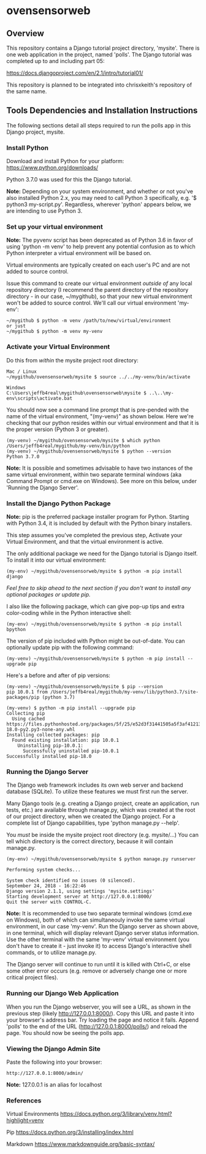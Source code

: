 # ovensensorweb

## Overview

This repository contains a Django tutorial project directory, 'mysite'. There is one web application in the project, named 'polls'. The Django tutorial was completed up to and including part 05:

https://docs.djangoproject.com/en/2.1/intro/tutorial01/

This repository is planned to be integrated into chrisxkeith's repository of the same name.

## Tools Dependencies and Installation Instructions

The following sections detail all steps required to run the polls app in this Django project, mysite.

### Install Python

Download and install Python for your platform:
https://www.python.org/downloads/

Python 3.7.0 was used for this the Django tutorial.

__Note:__ Depending on your system environment, and whether or not you've also installed Python 2.x, you may need to call Python 3 specifically, e.g. '$ python3 my-script.py'. Regardless, wherever 'python' appears below, we are intending to use Python 3.

### Set up your virtual environment

__Note:__ The pyvenv script has been deprecated as of Python 3.6 in favor of using 'python -m venv' to help prevent any potential confusion as to which Python interpreter a virtual environment will be based on.

Virtual environments are typically created on each user's PC and are not added to source control.

Issue this command to create our virtual environment _outside of_ any local repository directory (I recommend the parent directory of the repository directory - in our case, ~/mygithub), so that your new virtual environment won't be added to source control. We'll call our virtual environment 'my-env':

	~/mygithub $ python -m venv /path/to/new/virtual/environment
	or just
	~/mygithub $ python -m venv my-venv

### Activate your Virtual Environment

Do this from _within_ the mysite project root directory:

	Mac / Linux
	~/mygithub/ovensensorweb/mysite $ source ../../my-venv/bin/activate

	Windows
	C:\Users\jeffb4real\mygithub\ovensensorweb\mysite $ ..\..\my-env\scripts\activate.bat	

You should now see a command line prompt that is pre-pended with the name of the virtual environment, "(my-venv)" as shown below. Here we're checking that our python resides within our virtual environment and that it is the proper version (Python 3 or greater).

	(my-venv) ~/mygithub/ovensensorweb/mysite $ which python
	/Users/jeffb4real/mygithub/my-venv/bin/python
	(my-venv) ~/mygithub/ovensensorweb/mysite $ python --version
	Python 3.7.0
	
__Note:__ It is possible and sometimes advisable to have two instances of the same virtual environment, within two separate terminal windows (aka Command Prompt or cmd.exe on Windows). See more on this below, under 'Running the Django Server'.

### Install the Django Python Package

__Note:__ pip is the preferred package installer program for Python. Starting with Python 3.4, it is included by default with the Python binary installers.

This step assumes you've completed the previous step, Activate your Virtual Environment, and that the virtual environment is active.

The only additional package we need for the Django tutorial is Django itself. To install it into our virtual environment:

	(my-env) ~/mygithub/ovensensorweb/mysite $ python -m pip install django

_Feel free to skip ahead to the next section if you don't want to install any optional packages or update pip._

I also like the following package, which can give pop-up tips and extra color-coding while in the Python interactive shell:

	(my-env) ~/mygithub/ovensensorweb/mysite $ python -m pip install bpython

The version of pip included with Python might be out-of-date. You can optionally update pip with the following command:

	(my-venv) ~/mygithub/ovensensorweb/mysite $ python -m pip install --upgrade pip
	
Here's a before and after of pip versions:

	(my-venv) ~/mygithub/ovensensorweb/mysite $ pip --version
	pip 10.0.1 from /Users/jeffb4real/mygithub/my-venv/lib/python3.7/site-packages/pip (python 3.7)
	
	(my-venv) $ python -m pip install --upgrade pip
	Collecting pip
	  Using cached https://files.pythonhosted.org/packages/5f/25/e52d3f31441505a5f3af41213346e5b6c221c9e086a166f3703d2ddaf940/pip-18.0-py2.py3-none-any.whl
	Installing collected packages: pip
	  Found existing installation: pip 10.0.1
	    Uninstalling pip-10.0.1:
	      Successfully uninstalled pip-10.0.1
	Successfully installed pip-18.0

### Running the Django Server

The Django web framework includes its own web server and backend database (SQLite). To utilize these features we must first run the server.

Many Django tools (e.g. creating a Django project, create an application, run tests, etc.) are available through manage.py, which was created at the root of our project directory, when we created the Django project. For a complete list of Django capabilities, type 'python manage.py --help'.

You _must_ be inside the mysite project root directory (e.g. mysite/...) You can tell which directory is the correct directory, because it will contain manage.py.

	(my-env) ~/mygithub/ovensensorweb/mysite $ python manage.py runserver

	Performing system checks...

	System check identified no issues (0 silenced).
	September 24, 2018 - 16:22:46
	Django version 2.1.1, using settings 'mysite.settings'
	Starting development server at http://127.0.0.1:8000/
	Quit the server with CONTROL-C.

__Note:__ It is recommended to use two separate terminal windows (cmd.exe on Windows), both of which can simultaneouly invoke the same virtual environment, in our case 'my-venv'. Run the Django server as shown above, in one terminal, which will display relevant Django server status information. Use the other terminal with the same 'my-venv' virtual environment (you don't have to create it - just invoke it) to access Django's interactive shell commands, or to utilize manage.py.

The Django server will continue to run until it is killed with Ctrl+C, or else some other error occurs (e.g. remove or adversely change one or more critical project files).

### Running our Django Web Application

When you run the Django webserver, you will see a URL, as shown in the previous step (likely http://127.0.0.1:8000/). Copy this URL and paste it into your browser's address bar. Try loading the page and notice it fails. Append 'polls' to the end of the URL (http://127.0.0.1:8000/polls/) and reload the page. You should now be seeing the polls app.

### Viewing the Django Admin Site

Paste the following into your browser:

	http://127.0.0.1:8000/admin/
	
__Note:__ 127.0.0.1 is an alias for localhost


### References

Virtual Environments
https://docs.python.org/3/library/venv.html?highlight=venv

Pip
https://docs.python.org/3/installing/index.html

Markdown
https://www.markdownguide.org/basic-syntax/

